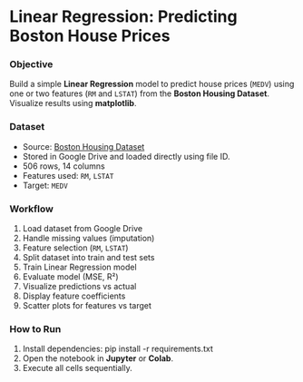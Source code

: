 # Linear Regression: Predicting Boston House Prices

### **Objective**
Build a simple **Linear Regression** model to predict house prices (`MEDV`) using one or two features (`RM` and `LSTAT`) from the **Boston Housing Dataset**. Visualize results using **matplotlib**.

### **Dataset**
- Source: [Boston Housing Dataset](https://www.kaggle.com/datasets/altavish/boston-housing-dataset)
- Stored in Google Drive and loaded directly using file ID.
- 506 rows, 14 columns
- Features used: `RM`, `LSTAT`
- Target: `MEDV`

### **Workflow**
1. Load dataset from Google Drive
2. Handle missing values (imputation)
3. Feature selection (`RM`, `LSTAT`)
4. Split dataset into train and test sets
5. Train Linear Regression model
6. Evaluate model (MSE, R²)
7. Visualize predictions vs actual
8. Display feature coefficients
9. Scatter plots for features vs target



### **How to Run**
1. Install dependencies:
     pip install -r requirements.txt
2. Open the notebook in **Jupyter** or **Colab**.
3. Execute all cells sequentially.


